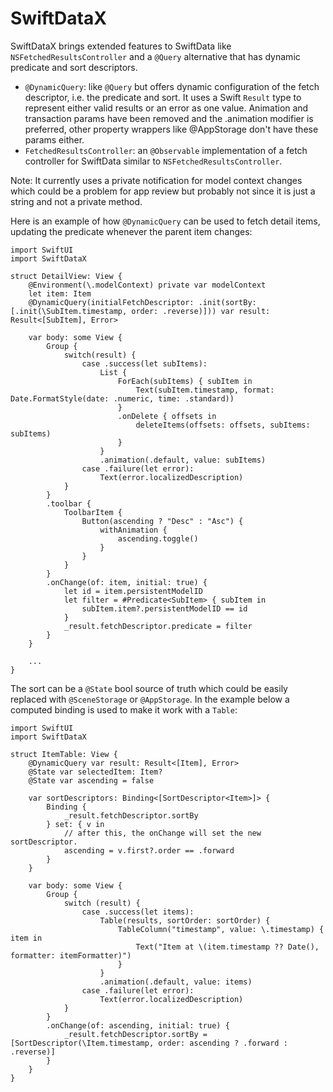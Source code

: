 # SwiftDataX

SwiftDataX brings extended features to SwiftData like `NSFetchedResultsController` and a `@Query` alternative that has dynamic predicate and sort descriptors.

* `@DynamicQuery`: like `@Query` but offers dynamic configuration of the fetch descriptor, i.e. the predicate and sort. It uses a Swift `Result` type to represent either valid results or an error as one value. Animation and transaction params have been removed and the .animation modifier is preferred, other property wrappers like @AppStorage don't have these params either.
* `FetchedResultsController`: an `@Observable` implementation of a fetch controller for SwiftData similar to `NSFetchedResultsController`.

Note: It currently uses a private notification for model context changes which could be a problem for app review but probably not since it is just a string and not a private method.

Here is an example of how `@DynamicQuery` can be used to fetch detail items, updating the predicate whenever the parent item changes:
```
import SwiftUI
import SwiftDataX

struct DetailView: View {
    @Environment(\.modelContext) private var modelContext
    let item: Item
    @DynamicQuery(initialFetchDescriptor: .init(sortBy: [.init(\SubItem.timestamp, order: .reverse)])) var result: Result<[SubItem], Error>

    var body: some View {
        Group {
            switch(result) {
                case .success(let subItems):
                    List {
                        ForEach(subItems) { subItem in
                            Text(subItem.timestamp, format: Date.FormatStyle(date: .numeric, time: .standard))
                        }
                        .onDelete { offsets in
                            deleteItems(offsets: offsets, subItems: subItems)
                        }
                    }
                    .animation(.default, value: subItems)
                case .failure(let error):
                    Text(error.localizedDescription)
            }
        }
        .toolbar {
            ToolbarItem {
                Button(ascending ? "Desc" : "Asc") {
                    withAnimation {
                        ascending.toggle()
                    }
                }
            }
        }
        .onChange(of: item, initial: true) {
            let id = item.persistentModelID
            let filter = #Predicate<SubItem> { subItem in
                subItem.item?.persistentModelID == id
            }
            _result.fetchDescriptor.predicate = filter
        }
    }
    
    ...
}
```
The sort can be a `@State` bool source of truth which could be easily replaced with `@SceneStorage` or `@AppStorage`. In the example below a computed binding is used to make it work with a `Table`:
```
import SwiftUI
import SwiftDataX

struct ItemTable: View {
    @DynamicQuery var result: Result<[Item], Error>
    @State var selectedItem: Item?
    @State var ascending = false
 
    var sortDescriptors: Binding<[SortDescriptor<Item>]> {
        Binding {
            _result.fetchDescriptor.sortBy
        } set: { v in
            // after this, the onChange will set the new sortDescriptor.
            ascending = v.first?.order == .forward
        }
    }
    
    var body: some View {
        Group {
            switch (result) {
                case .success(let items):
                    Table(results, sortOrder: sortOrder) {
                        TableColumn("timestamp", value: \.timestamp) { item in
                            Text("Item at \(item.timestamp ?? Date(), formatter: itemFormatter)")
                        }
                    }
                    .animation(.default, value: items)
                case .failure(let error):
                    Text(error.localizedDescription)
            }
        }      
        .onChange(of: ascending, initial: true) {
            _result.fetchDescriptor.sortBy = [SortDescriptor(\Item.timestamp, order: ascending ? .forward : .reverse)]
        }
    }
}
```
